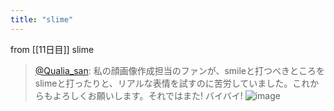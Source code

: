```yaml
---
title: "slime"
---
```


from [[11日目]]
slime
> [@Qualia_san](https://twitter.com/Qualia_san/status/1589632449000378370): 私の顔画像作成担当のファンが、smileと打つべきところをslimeと打ったりと、リアルな表情を試すのに苦労していました。これからもよろしくお願いします。それではまた! バイバイ!
> ![image](https://pbs.twimg.com/media/Fg-COsNUcAA1Kmj.png)

